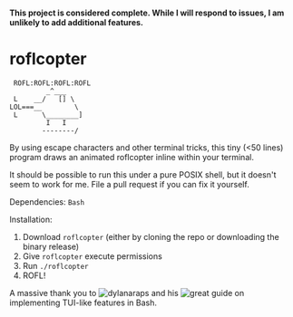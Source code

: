 #### This project is considered complete. While I will respond to issues, I am unlikely to add additional features.

# roflcopter

```
 ROFL:ROFL:ROFL:ROFL
         _^___
 L    __/   [] \
LOL===__        \
 L      \________]
         I   I
        --------/
```

By using escape characters and other terminal tricks, this tiny (<50 lines) program draws an animated roflcopter inline within your terminal.

It should be possible to run this under a pure POSIX shell, but it doesn't seem to work for me. File a pull request if you can fix it yourself.

Dependencies: `Bash`


Installation:

1. Download `roflcopter` (either by cloning the repo or downloading the binary release)
2. Give `roflcopter` execute permissions
3. Run `./roflcopter`
4. ROFL!

A massive thank you to ![dylanaraps](https://github.com/dylanaraps) and his ![great guide](https://github.com/dylanaraps/writing-a-tui-in-bash) on implementing TUI-like features in Bash.
